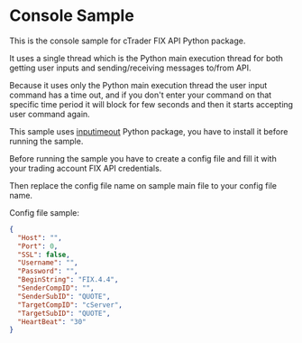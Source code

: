 # Console Sample

This is the console sample for cTrader FIX API Python package.

It uses a single thread which is the Python main execution thread for both getting user inputs and sending/receiving messages to/from API.

Because it uses only the Python main execution thread the user input command has a time out, and if you don't enter your command on that specific time period it will block for few seconds and then it starts accepting user command again.

This sample uses [inputimeout](https://pypi.org/project/inputimeout/) Python package, you have to install it before running the sample. 

Before running the sample you have to create a config file and fill it with your trading account FIX API credentials.

Then replace the config file name on sample main file to your config file name.

Config file sample:

```json
{
  "Host": "",
  "Port": 0,
  "SSL": false,
  "Username": "",
  "Password": "",
  "BeginString": "FIX.4.4",
  "SenderCompID": "",
  "SenderSubID": "QUOTE",
  "TargetCompID": "cServer",
  "TargetSubID": "QUOTE",
  "HeartBeat": "30"
}
```
